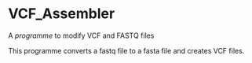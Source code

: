 # VCF_Assembler
A *programme* to modify VCF and FASTQ files

This programme converts a fastq file to a fasta file and creates VCF files.
